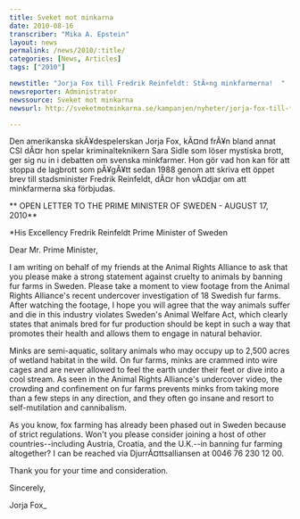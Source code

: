 ```yaml
---
title: Sveket mot minkarna
date: 2010-08-16
transcriber: "Mika A. Epstein"
layout: news
permalink: /news/2010/:title/
categories: [News, Articles]
tags: ["2010"]

newstitle: "Jorja Fox till Fredrik Reinfeldt: StÃ¤ng minkfarmerna!  "
newsreporter: Administrator
newssource: Sveket mot minkarna
newsurl: http://sveketmotminkarna.se/kampanjen/nyheter/jorja-fox-till-fredrik-reinfeldt-stÃ¤ng-minkfarmerna

---
```


Den amerikanska skÃ¥despelerskan Jorja Fox, kÃ¤nd frÃ¥n bland annat CSI dÃ¤r hon spelar kriminalteknikern Sara Sidle som löser mystiska brott, ger sig nu in i debatten om svenska minkfarmer. Hon gör vad hon kan för att stoppa de lagbrott som pÃ¥gÃ¥tt sedan 1988 genom att skriva ett öppet brev till stadsminister Fredrik Reinfeldt, dÃ¤r hon vÃ¤djar om att minkfarmerna ska förbjudas.

** OPEN LETTER TO THE PRIME MINISTER OF SWEDEN - AUGUST 17, 2010**

*His Excellency Fredrik Reinfeldt
Prime Minister of Sweden

Dear Mr. Prime Minister,

I am writing on behalf of my friends at the Animal Rights Alliance to ask that you please make a strong statement against cruelty to animals by banning fur farms in Sweden. Please take a moment to view footage from the Animal Rights Alliance's recent undercover investigation of 18 Swedish fur farms. After watching the footage, I hope you will agree that the way animals suffer and die in this industry violates Sweden's Animal Welfare Act, which clearly states that animals bred for fur production should be kept in such a way that promotes their health and allows them to engage in natural behavior.

Minks are semi-aquatic, solitary animals who may occupy up to 2,500 acres of wetland habitat in the wild. On fur farms, minks are crammed into wire cages and are never allowed to feel the earth under their feet or dive into a cool stream. As seen in the Animal Rights Alliance's undercover video, the crowding and confinement on fur farms prevents minks from taking more than a few steps in any direction, and they often go insane and resort to self-mutilation and cannibalism.

As you know, fox farming has already been phased out in Sweden because of strict regulations. Won't you please consider joining a host of other countries--including Austria, Croatia, and the U.K.--in banning fur farming altogether? I can be reached via DjurrÃ¤ttsalliansen at 0046 76 230 12 00.

Thank you for your time and consideration.

Sincerely,

Jorja Fox_
